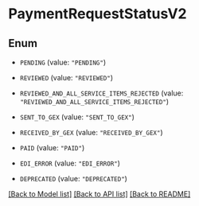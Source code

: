 # PaymentRequestStatusV2

## Enum


* `PENDING` (value: `"PENDING"`)

* `REVIEWED` (value: `"REVIEWED"`)

* `REVIEWED_AND_ALL_SERVICE_ITEMS_REJECTED` (value: `"REVIEWED_AND_ALL_SERVICE_ITEMS_REJECTED"`)

* `SENT_TO_GEX` (value: `"SENT_TO_GEX"`)

* `RECEIVED_BY_GEX` (value: `"RECEIVED_BY_GEX"`)

* `PAID` (value: `"PAID"`)

* `EDI_ERROR` (value: `"EDI_ERROR"`)

* `DEPRECATED` (value: `"DEPRECATED"`)


[[Back to Model list]](../README.md#documentation-for-models) [[Back to API list]](../README.md#documentation-for-api-endpoints) [[Back to README]](../README.md)


